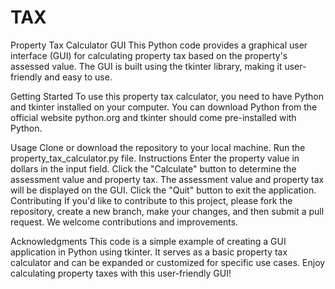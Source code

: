# TAX

Property Tax Calculator GUI
This Python code provides a graphical user interface (GUI) for calculating property tax based on the property's assessed value. The GUI is built using the tkinter library, making it user-friendly and easy to use.

Getting Started
To use this property tax calculator, you need to have Python and tkinter installed on your computer. You can download Python from the official website python.org and tkinter should come pre-installed with Python.

Usage
Clone or download the repository to your local machine.
Run the property_tax_calculator.py file.
Instructions
Enter the property value in dollars in the input field.
Click the "Calculate" button to determine the assessment value and property tax.
The assessment value and property tax will be displayed on the GUI.
Click the "Quit" button to exit the application.
Contributing
If you'd like to contribute to this project, please fork the repository, create a new branch, make your changes, and then submit a pull request. We welcome contributions and improvements.


Acknowledgments
This code is a simple example of creating a GUI application in Python using tkinter.
It serves as a basic property tax calculator and can be expanded or customized for specific use cases.
Enjoy calculating property taxes with this user-friendly GUI!
